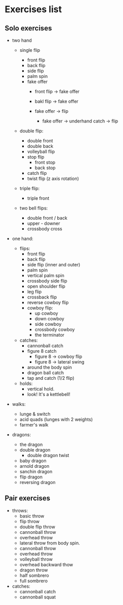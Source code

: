 # Exercises list

## Solo exercises

- two hand
    - single flip
        - front flip
        - back flip
        - side flip
        - palm spin
        - fake offer
        	- front flip -> fake offer
         	- bakl flip -> fake offer	  
      	   
          - fake offer -> flip
            - fake offer -> underhand catch -> flip
  		  
    - double flip:
        - double front
        - double back
        - volleyball flip
        - stop flip
            - front stop
            - back stop
        - catch flip
        - twist flip (z axis rotation)
    - triple flip:
        - triple front
    - two bell flips:
        - double front / back
        - upper - downer
        - crossbody cross
        
- one hand:
    - flips:
        - front flip
        - back flip
        - side flip (inner and outer)
        - palm spin
        - vertical palm spin
        - crossbody side flip
        - open shoulder flip
        - leg flip
        - crossback flip
        - reverse cowboy flip
        - cowboy flip:
            - up cowboy
            - down cowboy
            - side cowboy
            - crossbody cowboy
            - the terminator
    - catches:
        - cannonball catch
        - figure 8 catch
            - figure 8 -> cowboy flip
            - figure 8 -> lateral swing
      - around the body spin
      - dragon ball catch
      - tap and catch (1/2 flip)
    - holds:
      - vertical hold.
      - look! It's a kettlebell! 
- walks:
    - lunge & switch
    - acid quads (lunges with 2 weights)
    - farmer's walk
- dragons:
    - the dragon
    - double dragon
        - double dragon twist
    - baby dragon
    - arnold dragon
    - sanchin dragon
    - flip dragon
    - reversing dragon

## Pair exercises

- throws:
    - basic throw
    - flip throw
    - double flip throw
    - cannonball throw
    - overhead throw
    - lateral throw from body spin.
	- cannonball throw
	- overhead throw
    - volleyball throw
    - overhead backward thow
    - dragon throw
    - half sombrero
    - full sombrero
- catches:
	- cannonball catch
	- cannonball squat

  

